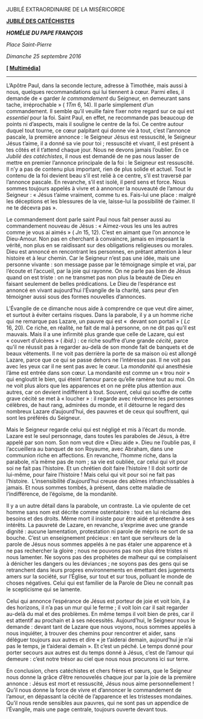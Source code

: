 JUBILÉ EXTRAORDINAIRE DE LA MISÉRICORDE

**[JUBILÉ DES CATÉCHISTES](http://www.vatican.va/news_services/liturgy/libretti/2016/20160925-libretto-giubileo-catechisti.pdf)**

***HOMÉLIE DU PAPE FRANÇOIS***

*Place Saint-Pierre*

*Dimanche 25 septembre 2016*

**[ [Multimédia](http://w2.vatican.va/content/francesco/fr/events/event.dir.html/content/vaticanevents/fr/2016/09/25/giubileocatechisti.html)]**

* * *

L’Apôtre Paul, dans la seconde lecture, adresse à Timothée, mais aussi à nous, quelques recommandations qui lui tiennent à cœur. Parmi elles, il demande de « garder *le commandement* du Seigneur, en demeurant sans tache, irréprochable » ( *1Tm* 6, 14). Il parle simplement d’un commandement. Il semble qu’il veuille faire fixer notre regard sur ce qui est *essentiel* pour la foi. Saint Paul, en effet, ne recommande pas beaucoup de points ni d’aspects, mais il souligne le centre de la foi. Ce centre autour duquel tout tourne, ce cœur palpitant qui donne vie à tout, c’est l’annonce pascale, la première annonce : le Seigneur Jésus est ressuscité, le Seigneur Jésus t’aime, il a donné sa vie pour toi ; ressuscité et vivant, il est présent à tes côtés et il t’attend chaque jour. Nous ne devons jamais l’oublier. En ce *Jubilé des catéchistes*, il nous est demandé de ne pas nous lasser de mettre en premier l’annonce principale de la foi : le Seigneur est ressuscité.  Il n’y a pas de contenu plus important, rien de plus solide et actuel. Tout le contenu de la foi devient beau s’il est relié à ce centre, s’il est traversé par l’annonce pascale. En revanche, s’il est isolé, il perd sens et force. Nous sommes toujours appelés à vivre et à annoncer la nouveauté de l’amour du Seigneur : « Jésus t’aime vraiment, comme tu es. Fais-lui une place : malgré les déceptions et les blessures de la vie, laisse-lui la possibilité de t’aimer. Il ne te décevra pas ».

Le commandement dont parle saint Paul nous fait penser aussi au commandement nouveau de Jésus : « Aimez-vous les uns les autres comme je vous ai aimés » ( *Jn* 15, 12). C’est en aimant que l’on annonce le Dieu-Amour. Non pas en cherchant à convaincre, jamais en imposant la vérité, non plus en se raidissant sur des obligations religieuses ou morales. Dieu est annoncé en rencontrant les personnes, en prêtant attention à leur histoire et à leur chemin. Car le Seigneur n’est pas une idée, mais une personne vivante : son message passe par le témoignage simple et vrai, par l’écoute et l’accueil, par la joie qui rayonne. On ne parle pas bien de Jésus quand on est triste : on ne transmet pas non plus la beauté de Dieu en faisant seulement de belles prédications. Le Dieu de l’espérance est annoncé en vivant aujourd’hui l’Évangile de la charité, sans peur d’en témoigner aussi sous des formes nouvelles d’annonces.

L’Évangile de ce dimanche nous aide à comprendre ce que veut dire aimer, et surtout à éviter certains risques. Dans la parabole, il y a un homme riche qui ne remarque pas Lazare, un pauvre qui est «  devant son portail » ( *Lc* 16, 20). Ce riche, en réalité, ne fait de mal à personne, on ne dit pas qu’il est mauvais. Mais il a une infirmité plus grande que celle de Lazare, qui est « couvert d’ulcères » ( *ibid*.) : ce riche souffre d’une grande *cécité*, parce qu’il ne réussit pas à regarder au-delà de son monde fait de banquets et de beaux vêtements. Il ne voit pas derrière la porte de sa maison où est allongé Lazare, parce que ce qui se passe dehors ne l’intéresse pas. Il ne voit pas avec les yeux car il ne sent pas avec le cœur. La *mondanité* qui anesthésie l’âme est entrée dans son cœur. La mondanité est comme un « trou noir » qui engloutit le bien, qui éteint l’amour parce qu’elle ramène tout au moi. On ne voit plus alors que les apparences et on ne prête plus attention aux autres, car on devient indifférent à tout. Souvent, celui qui souffre de cette grave cécité se met à « loucher » : il regarde avec révérence les personnes célèbres, de haut rang, admirées du monde, et il détourne le regard des nombreux Lazare d’aujourd’hui, des pauvres et de ceux qui souffrent, qui sont les préférés du Seigneur.

Mais le Seigneur regarde celui qui est négligé et mis à l’écart du monde. Lazare est le seul personnage, dans toutes les paraboles de Jésus, à être appelé par son nom. Son nom veut dire « Dieu aide ». Dieu ne l’oublie pas, il l’accueillera au banquet de son Royaume, avec Abraham, dans une communion riche en affections. En revanche, l’homme riche, dans la parabole, n’a même pas de nom ; sa vie est oubliée, car celui qui vit pour soi ne fait pas l’histoire. Et un chrétien doit faire l’histoire ! Il doit sortir de lui-même, pour faire l’histoire ! Mais celui qui vit pour soi ne fait pas l’histoire.  L’insensibilité d’aujourd’hui creuse des abîmes infranchissables à jamais. Et nous sommes tombés, à présent, dans cette maladie de l’indifférence, de l’égoïsme, de la mondanité.

Il y a un autre détail dans la parabole, un contraste. La vie opulente de cet homme sans nom est décrite comme ostentatoire : tout en lui réclame des besoins et des droits. Même mort il insiste pour être aidé et prétendre à ses intérêts. La pauvreté de Lazare, en revanche, s’exprime avec une grande dignité : aucune lamentation, protestation ni parole de mépris ne sort de sa bouche. C’est un enseignement précieux : en tant que serviteurs de la parole de Jésus nous sommes appelés à ne pas étaler une apparence et à ne pas rechercher la gloire ; nous ne pouvons pas non plus être tristes ni nous lamenter. Ne soyons pas des prophètes de malheur qui se complaisent à dénicher les dangers ou les déviances ; ne soyons pas des gens qui se retranchent dans leurs propres environnements en émettant des jugements amers sur la société, sur l’Église, sur tout et sur tous, polluant le monde de choses négatives. Celui qui est familier de la Parole de Dieu ne connaît pas le scepticisme qui se lamente.

Celui qui annonce l’espérance de Jésus est porteur de joie et voit loin, il a des horizons, il n’a pas un mur qui le ferme ; il voit loin car il sait regarder au-delà du mal et des problèmes. En même temps il voit bien de près, car il est attentif au prochain et à ses nécessités. Aujourd’hui, le Seigneur nous le demande : devant tant de Lazare que nous voyons, nous sommes appelés à nous inquiéter, à trouver des chemins pour rencontrer et aider, sans déléguer toujours aux autres et dire « je t’aiderai demain, aujourd’hui je n’ai pas le temps, je t’aiderai demain ». Et c’est un péché. Le temps donné pour porter secours aux autres est du temps donné à Jésus, c’est de l’amour qui demeure : c’est notre trésor au ciel que nous nous procurons ici sur terre.

En conclusion, chers catéchistes et chers frères et sœurs, que le Seigneur nous donne la grâce d’être renouvelés chaque jour par la joie de la première annonce : Jésus est mort et ressuscité, Jésus nous aime personnellement ! Qu’il nous donne la force de vivre et d’annoncer le commandement de l’amour, en dépassant la cécité de l’apparence et les tristesses mondaines. Qu’il nous rende sensibles aux pauvres, qui ne sont pas un appendice de l’Évangile, mais une page centrale, toujours ouverte devant tous.